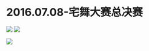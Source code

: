 # 2016.07.08-宅舞大赛总决赛
![](https://bilicoverimg.github.io/2016/2016.07.08-宅舞大赛总决赛.jpg)
![](https://bilicoverimg.github.io/2016/2016.07.08-宅舞大赛总决赛%28平板截图%29.jpg)

![](https://bilicover2016.github.io/2016.07.08.jpg)